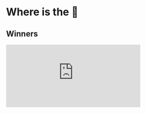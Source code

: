# Where is the 🍭


## Winners

<iframe width="366" height="170" frameborder="0" scrolling="no" src="https://devop1-my.sharepoint.com/personal/ravich_devop1_onmicrosoft_com/_layouts/15/Doc.aspx?sourcedoc={c1b3e22e-266a-46dc-90c8-43a4dec97363}&action=embedview&Item='Form1'!C1%3AF7&wdInConfigurator=True"></iframe>
